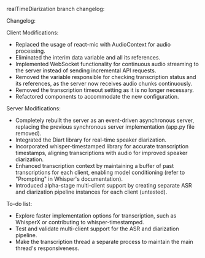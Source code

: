 realTimeDiarization branch changelog:

Changelog:

Client Modifications:

- Replaced the usage of react-mic with AudioContext for audio processing.
- Eliminated the interim data variable and all its references.
- Implemented WebSocket functionality for continuous audio streaming to the server instead of sending incremental API requests.
- Removed the variable responsible for checking transcription status and its references, as the server now receives audio chunks continuously.
- Removed the transcription timeout setting as it is no longer necessary.
- Refactored components to accommodate the new configuration.

Server Modifications:

- Completely rebuilt the server as an event-driven asynchronous server, replacing the previous synchronous server implementation (app.py file removed).
- Integrated the Diart library for real-time speaker diarization.
- Incorporated whisper-timestamped library for accurate transcription timestamps, aligning transcriptions with audio for improved speaker diarization.
- Enhanced transcription context by maintaining a buffer of past transcriptions for each client, enabling model conditioning (refer to "Prompting" in Whisper's documentation).
- Introduced alpha-stage multi-client support by creating separate ASR and diarization pipeline instances for each client (untested).

To-do list:

- Explore faster implementation options for transcription, such as WhisperX or contributing to whisper-timestamped.
- Test and validate multi-client support for the ASR and diarization pipeline.
- Make the transcription thread a separate process to maintain the main thread's responsiveness.
